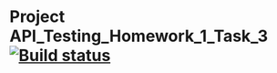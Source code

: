 # Project API_Testing_Homework_1_Task_3 [![Build status](https://ci.appveyor.com/api/projects/status/stu2mn2vnwsoyoxq?svg=true)](https://ci.appveyor.com/project/cubemarin/api-testing-homework-1-task-3)